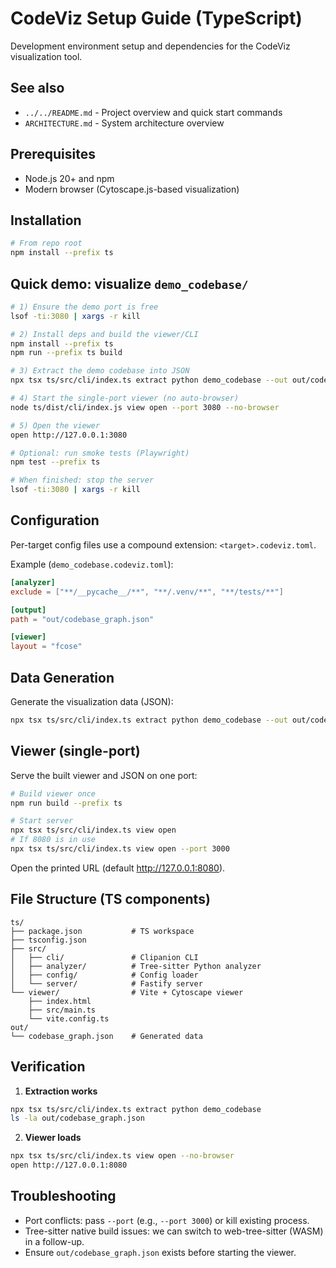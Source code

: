 # CodeViz Setup Guide (TypeScript)

Development environment setup and dependencies for the CodeViz visualization tool.

## See also

- `../../README.md` - Project overview and quick start commands
- `ARCHITECTURE.md` - System architecture overview

## Prerequisites

- Node.js 20+ and npm
- Modern browser (Cytoscape.js-based visualization)

## Installation

```bash
# From repo root
npm install --prefix ts
```

## Quick demo: visualize `demo_codebase/`

```bash
# 1) Ensure the demo port is free
lsof -ti:3080 | xargs -r kill

# 2) Install deps and build the viewer/CLI
npm install --prefix ts
npm run --prefix ts build

# 3) Extract the demo codebase into JSON
npx tsx ts/src/cli/index.ts extract python demo_codebase --out out/codebase_graph.json

# 4) Start the single-port viewer (no auto-browser)
node ts/dist/cli/index.js view open --port 3080 --no-browser

# 5) Open the viewer
open http://127.0.0.1:3080

# Optional: run smoke tests (Playwright)
npm test --prefix ts

# When finished: stop the server
lsof -ti:3080 | xargs -r kill
```

## Configuration

Per-target config files use a compound extension: `<target>.codeviz.toml`.

Example (`demo_codebase.codeviz.toml`):
```toml
[analyzer]
exclude = ["**/__pycache__/**", "**/.venv/**", "**/tests/**"]

[output]
path = "out/codebase_graph.json"

[viewer]
layout = "fcose"
```

## Data Generation

Generate the visualization data (JSON):
```bash
npx tsx ts/src/cli/index.ts extract python demo_codebase --out out/codebase_graph.json
```

## Viewer (single-port)

Serve the built viewer and JSON on one port:
```bash
# Build viewer once
npm run build --prefix ts

# Start server
npx tsx ts/src/cli/index.ts view open
# If 8080 is in use
npx tsx ts/src/cli/index.ts view open --port 3000
```

Open the printed URL (default http://127.0.0.1:8080).

## File Structure (TS components)

```
ts/
├── package.json           # TS workspace
├── tsconfig.json
├── src/
│   ├── cli/               # Clipanion CLI
│   ├── analyzer/          # Tree-sitter Python analyzer
│   ├── config/            # Config loader
│   └── server/            # Fastify server
└── viewer/                # Vite + Cytoscape viewer
    ├── index.html
    ├── src/main.ts
    └── vite.config.ts
out/
└── codebase_graph.json    # Generated data
```

## Verification

1. **Extraction works**
```bash
npx tsx ts/src/cli/index.ts extract python demo_codebase
ls -la out/codebase_graph.json
```

2. **Viewer loads**
```bash
npx tsx ts/src/cli/index.ts view open --no-browser
open http://127.0.0.1:8080
```

## Troubleshooting

- Port conflicts: pass `--port` (e.g., `--port 3000`) or kill existing process.
- Tree-sitter native build issues: we can switch to web-tree-sitter (WASM) in a follow-up.
- Ensure `out/codebase_graph.json` exists before starting the viewer.